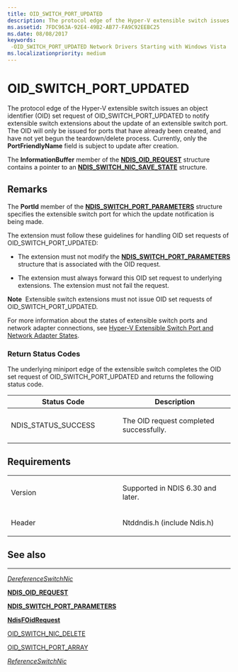 ```yaml
---
title: OID_SWITCH_PORT_UPDATED
description: The protocol edge of the Hyper-V extensible switch issues an object identifier (OID) set request of OID_SWITCH_PORT_UPDATED to notify extensible switch extensions about the update of an extensible switch port.
ms.assetid: 7FDC963A-92E4-49B2-AB77-FA9C92EEBC25
ms.date: 08/08/2017
keywords: 
 -OID_SWITCH_PORT_UPDATED Network Drivers Starting with Windows Vista
ms.localizationpriority: medium
---
```


# OID\_SWITCH\_PORT\_UPDATED


The protocol edge of the Hyper-V extensible switch issues an object identifier (OID) set request of OID\_SWITCH\_PORT\_UPDATED to notify extensible switch extensions about the update of an extensible switch port. The OID will only be issued for ports that have already been created, and have not yet begun the teardown/delete process. Currently, only the **PortFriendlyName** field is subject to update after creation.

The **InformationBuffer** member of the [**NDIS\_OID\_REQUEST**](https://docs.microsoft.com/windows-hardware/drivers/ddi/ndis/ns-ndis-_ndis_oid_request) structure contains a pointer to an [**NDIS\_SWITCH\_NIC\_SAVE\_STATE**](https://docs.microsoft.com/windows-hardware/drivers/ddi/ntddndis/ns-ntddndis-_ndis_switch_nic_save_state) structure.

Remarks
-------

The **PortId** member of the [**NDIS\_SWITCH\_PORT\_PARAMETERS**](https://docs.microsoft.com/windows-hardware/drivers/ddi/ntddndis/ns-ntddndis-_ndis_switch_port_parameters) structure specifies the extensible switch port for which the update notification is being made.

The extension must follow these guidelines for handling OID set requests of OID\_SWITCH\_PORT\_UPDATED:

-   The extension must not modify the [**NDIS\_SWITCH\_PORT\_PARAMETERS**](https://docs.microsoft.com/windows-hardware/drivers/ddi/ntddndis/ns-ntddndis-_ndis_switch_port_parameters) structure that is associated with the OID request.

-   The extension must always forward this OID set request to underlying extensions. The extension must not fail the request.

**Note**  Extensible switch extensions must not issue OID set requests of OID\_SWITCH\_PORT\_UPDATED.

 

For more information about the states of extensible switch ports and network adapter connections, see [Hyper-V Extensible Switch Port and Network Adapter States](https://docs.microsoft.com/windows-hardware/drivers/network/hyper-v-extensible-switch-port-and-network-adapter-states).

### Return Status Codes

The underlying miniport edge of the extensible switch completes the OID set request of OID\_SWITCH\_PORT\_UPDATED and returns the following status code.

<table>
<colgroup>
<col width="50%" />
<col width="50%" />
</colgroup>
<thead>
<tr class="header">
<th>Status Code</th>
<th>Description</th>
</tr>
</thead>
<tbody>
<tr class="odd">
<td><p>NDIS_STATUS_SUCCESS</p></td>
<td><p>The OID request completed successfully.</p></td>
</tr>
</tbody>
</table>

 

Requirements
------------

<table>
<colgroup>
<col width="50%" />
<col width="50%" />
</colgroup>
<tbody>
<tr class="odd">
<td><p>Version</p></td>
<td><p>Supported in NDIS 6.30 and later.</p></td>
</tr>
<tr class="even">
<td><p>Header</p></td>
<td>Ntddndis.h (include Ndis.h)</td>
</tr>
</tbody>
</table>

## See also


****
[*DereferenceSwitchNic*](https://docs.microsoft.com/windows-hardware/drivers/ddi/ndis/nc-ndis-ndis_switch_dereference_switch_nic)

[**NDIS\_OID\_REQUEST**](https://docs.microsoft.com/windows-hardware/drivers/ddi/ndis/ns-ndis-_ndis_oid_request)

[**NDIS\_SWITCH\_PORT\_PARAMETERS**](https://docs.microsoft.com/windows-hardware/drivers/ddi/ntddndis/ns-ntddndis-_ndis_switch_port_parameters)

[**NdisFOidRequest**](https://docs.microsoft.com/windows-hardware/drivers/ddi/ndis/nf-ndis-ndisfoidrequest)

[OID\_SWITCH\_NIC\_DELETE](oid-switch-nic-delete.md)

[OID\_SWITCH\_PORT\_ARRAY](oid-switch-port-array.md)

[*ReferenceSwitchNic*](https://docs.microsoft.com/windows-hardware/drivers/ddi/ndis/nc-ndis-ndis_switch_reference_switch_nic)

 

 




